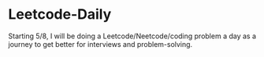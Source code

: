 # Leetcode-Daily
Starting 5/8, I will be doing a Leetcode/Neetcode/coding problem a day as a journey to get better for interviews and problem-solving.

